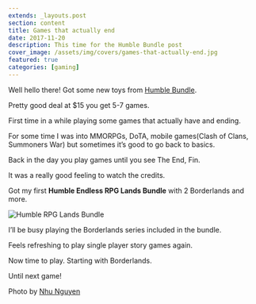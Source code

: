 ```yaml
---
extends: _layouts.post
section: content
title: Games that actually end
date: 2017-11-20
description: This time for the Humble Bundle post
cover_image: /assets/img/covers/games-that-actually-end.jpg
featured: true
categories: [gaming]
---
```


Well hello there! Got some new toys from [Humble Bundle](https://www.humblebundle.com).

Pretty good deal at $15 you get 5-7 games.

First time in a while playing some games that actually have and ending.

For some time I was into MMORPGs, DoTA, mobile games(Clash of Clans, Summoners War) but sometimes it’s good to go back to basics.

Back in the day you play games until you see The End, Fin.

It was a really good feeling to watch the credits.

Got my first **Humble Endless RPG Lands Bundle** with 2 Borderlands and more.

![Humble RPG Lands Bundle](https://res.cloudinary.com/langitlupakintoncloud/image/upload/w_800/hugo/jcos.io/humbleRPG_meuhzv.png)

I’ll be busy playing the Borderlands series included in the bundle.

Feels refreshing to play single player story games again.

Now time to play. Starting with Borderlands.

Until next game!

Photo by [Nhu Nguyen](https://unsplash.com/@nguyendqnhu?utm_medium=referral&utm_campaign=photographer-credit&utm_content=creditBadge)